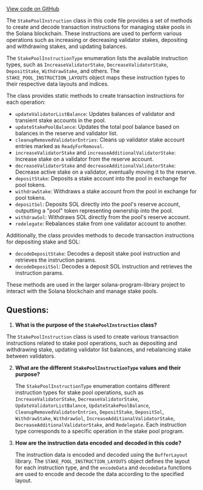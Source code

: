 [View code on GitHub](https://github.com/solana-labs/solana-program-library/stake-pool/js/src/instructions.ts)

The `StakePoolInstruction` class in this code file provides a set of methods to create and decode transaction instructions for managing stake pools in the Solana blockchain. These instructions are used to perform various operations such as increasing or decreasing validator stakes, depositing and withdrawing stakes, and updating balances.

The `StakePoolInstructionType` enumeration lists the available instruction types, such as `IncreaseValidatorStake`, `DecreaseValidatorStake`, `DepositStake`, `WithdrawStake`, and others. The `STAKE_POOL_INSTRUCTION_LAYOUTS` object maps these instruction types to their respective data layouts and indices.

The class provides static methods to create transaction instructions for each operation:

- `updateValidatorListBalance`: Updates balances of validator and transient stake accounts in the pool.
- `updateStakePoolBalance`: Updates the total pool balance based on balances in the reserve and validator list.
- `cleanupRemovedValidatorEntries`: Cleans up validator stake account entries marked as `ReadyForRemoval`.
- `increaseValidatorStake` and `increaseAdditionalValidatorStake`: Increase stake on a validator from the reserve account.
- `decreaseValidatorStake` and `decreaseAdditionalValidatorStake`: Decrease active stake on a validator, eventually moving it to the reserve.
- `depositStake`: Deposits a stake account into the pool in exchange for pool tokens.
- `withdrawStake`: Withdraws a stake account from the pool in exchange for pool tokens.
- `depositSol`: Deposits SOL directly into the pool's reserve account, outputting a "pool" token representing ownership into the pool.
- `withdrawSol`: Withdraws SOL directly from the pool's reserve account.
- `redelegate`: Rebalances stake from one validator account to another.

Additionally, the class provides methods to decode transaction instructions for depositing stake and SOL:

- `decodeDepositStake`: Decodes a deposit stake pool instruction and retrieves the instruction params.
- `decodeDepositSol`: Decodes a deposit SOL instruction and retrieves the instruction params.

These methods are used in the larger solana-program-library project to interact with the Solana blockchain and manage stake pools.
## Questions: 
 1. **What is the purpose of the `StakePoolInstruction` class?**

   The `StakePoolInstruction` class is used to create various transaction instructions related to stake pool operations, such as depositing and withdrawing stake, updating validator list balances, and rebalancing stake between validators.

2. **What are the different `StakePoolInstructionType` values and their purpose?**

   The `StakePoolInstructionType` enumeration contains different instruction types for stake pool operations, such as `IncreaseValidatorStake`, `DecreaseValidatorStake`, `UpdateValidatorListBalance`, `UpdateStakePoolBalance`, `CleanupRemovedValidatorEntries`, `DepositStake`, `DepositSol`, `WithdrawStake`, `WithdrawSol`, `IncreaseAdditionalValidatorStake`, `DecreaseAdditionalValidatorStake`, and `Redelegate`. Each instruction type corresponds to a specific operation in the stake pool program.

3. **How are the instruction data encoded and decoded in this code?**

   The instruction data is encoded and decoded using the `BufferLayout` library. The `STAKE_POOL_INSTRUCTION_LAYOUTS` object defines the layout for each instruction type, and the `encodeData` and `decodeData` functions are used to encode and decode the data according to the specified layout.